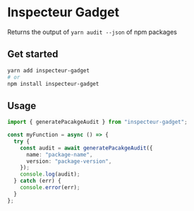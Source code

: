# Inspecteur Gadget

Returns the output of `yarn audit --json` of npm packages

## Get started

```bash
yarn add inspecteur-gadget
# or
npm install inspecteur-gadget
```

## Usage

```ts
import { generatePacakgeAudit } from "inspecteur-gadget";

const myFunction = async () => {
  try {
    const audit = await generatePacakgeAudit({
      name: "package-name",
      version: "package-version",
    });
    console.log(audit);
  } catch (err) {
    console.error(err);
  }
};
```
